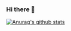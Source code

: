 ### Hi there 👋
[![Anurag's github stats](https://github-readme-stats.vercel.app/api?username=SiriusKoan&show_icons=true&theme=dark)](https://github.com/anuraghazra/github-readme-stats)
<!--
**SiriusKoan/siriuskoan** is a ✨ _special_ ✨ repository because its `README.md` (this file) appears on your GitHub profile.

Here are some ideas to get you started:

- 🔭 I’m currently working on ...
- 🌱 I’m currently learning ...
- 👯 I’m looking to collaborate on ...
- 🤔 I’m looking for help with ...
- 💬 Ask me about ...
- 📫 How to reach me: ...
- 😄 Pronouns: ...
- ⚡ Fun fact: ...
-->
